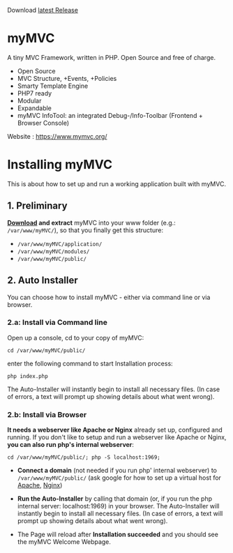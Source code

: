 Download [latest Release](https://github.com/gueff/myMVC/releases)

# myMVC
A tiny MVC Framework, written in PHP. Open Source and free of charge.
- Open Source
- MVC Structure, +Events, +Policies
- Smarty Template Engine
- PHP7 ready 
- Modular
- Expandable
- myMVC InfoTool: an integrated Debug-/Info-Toolbar (Frontend + Browser Console)

Website : https://www.mymvc.org/

# Installing myMVC

This is about how to set up and run a working application built with myMVC. 

## 1. Preliminary
**[Download](https://github.com/gueff/myMVC/releases) and extract** myMVC into your www folder (e.g.: `/var/www/myMVC/`), so that you finally get this structure:

- `/var/www/myMVC/application/`
- `/var/www/myMVC/modules/`
- `/var/www/myMVC/public/`
	
## 2. Auto Installer
You can choose how to install myMVC - either via command line or via browser.

### 2.a: Install via Command line
Open up a console, cd to your copy of myMVC: 

	cd /var/www/myMVC/public/
	
enter the following command to start Installation process:
	
	php index.php

The Auto-Installer will instantly begin to install all necessary files. (In case of errors, a text will prompt up showing details about what went wrong). 
	
### 2.b: Install via Browser

**It needs a webserver like Apache or Nginx** already set up, configured and running. 
If you don't like to setup and run a webserver like Apache or Nginx, **you can also run php's internal webserver**: 

	cd /var/www/myMVC/public/; php -S localhost:1969;

-	**Connect a domain** (not needed if you run php' internal webserver) to `/var/www/myMVC/public/` (ask google for how to set up a virtual host for [Apache](https://www.google.com/#q=apache+setup+virtual+host), [Nginx](https://www.google.com/#q=nginx+setup+virtual+host))

-	**Run the Auto-Installer** by calling that domain (or, if you run the php internal server: localhost:1969) in your browser. The Auto-Installer will instantly begin to install all necessary files. 
(In case of errors, a text will prompt up showing details about what went wrong). 
-	The Page will reload after **Installation succeeded** and you should see the myMVC Welcome Webpage.
